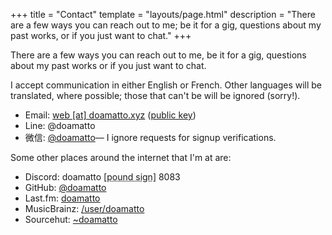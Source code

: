 +++
title = "Contact"
template = "layouts/page.html"
description = "There are a few ways you can reach out to me; be it for a gig, questions about my past works, or if you just want to chat."
+++

There are a few ways you can reach out to me, be it for a gig, questions about my past works or if you just want to chat.

I accept communication in either English or French. Other languages will be translated, where possible; those that can't be will be ignored (sorry!).

- Email: [web \[at\] doamatto.xyz](mailto:web@doamatto.xyz) ([public key](@/key.md))
- Line: @doamatto
- 微信: [@doamatto](weixin://dl/chat?doamatto)–– I ignore requests for signup verifications.

Some other places around the internet that I'm at are:
- Discord: doamatto <abbr title="#">[pound sign]</abbr> 8083
- GitHub: [@doamatto](https://github.com/doamatto)
- Last.fm: [doamatto](https://www.last.fm/user/doamatto)
- MusicBrainz: [/user/doamatto](https://musicbrainz.org/user/doamatto)
- Sourcehut: [~doamatto](https://sr.ht/~doamatto/)
